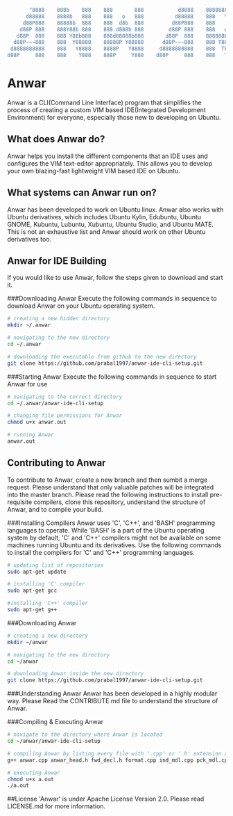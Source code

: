 ```sh 
       "8888    888b    888    888       888           d8888    8888888b.  
      d88888    8888b   888    888   o   888          d88888    888   Y88b 
     d88P888    88888b  888    888  d8b  888         d88P888    888    888 
    d88P 888    888Y88b 888    888 d888b 888        d88P 888    888   d88P 
   d88P  888    888 Y88b888    888d88888b888       d88P  888    8888888P8  
  d88P~~~888    888  Y88888    88888P Y88888      d88P~~~888    888 T88b   
 d8888888888    888   Y8888    8888P   Y8888     d8888888888    888  T88b  
d88P     888    888    Y888    888P     Y888    d88P     888    888   T88b
```
# Anwar
Anwar is a CLI(Command Line Interface) program that simplifies the process of creating a custom VIM based IDE(Integrated Development Environment) for everyone, especially those new to developing on Ubuntu.

## What does Anwar do?
Anwar helps you install the different components that an IDE uses and configures the VIM text-editor appropriately. This allows you to develop your own blazing-fast lightweight VIM based IDE on Ubuntu.

## What systems can Anwar run on?
Anwar has been developed to work on Ubuntu linux. Anwar also works with Ubuntu derivatives, which includes Ubuntu Kylin, Edubuntu, Ubuntu GNOME, Kubuntu, Lubuntu, Xubuntu, Ubuntu Studio, and Ubuntu MATE.
This is not an exhaustive list and Anwar should work on other Ubuntu derivatives too.

## Anwar for IDE Building
If you would like to use Anwar, follow the steps given to download and start it.

###Downloading Anwar
Execute the following commands in sequence to download Anwar on your Ubuntu operating system.
```sh
# creating a new hidden directory
mkdir ~/.anwar

# navigating to the new directory
cd ~/.anwar

# downloading the executable from github to the new directory
git clone https://github.com/prabal1997/anwar-ide-cli-setup.git
```

###Starting Anwar
Execute the following commands in sequence to start Anwar for use
```sh
# navigating to the correct directory
cd ~/.anwar/anwar-ide-cli-setup

# changing file permissions for Anwar
chmod u+x anwar.out

# running Anwar
anwar.out
```

## Contributing to Anwar
To contribute to Anwar, create a new branch and then sumbit a merge request. Please understand that only valuable patches will be integrated into the master branch. Please read the following instructions to install pre-requisite compilers, clone this repository, understand the structure of Anwar, and to compile your build.

###Installing Compilers
Anwar uses 'C', 'C++', and 'BASH' programming languages to operate. While 'BASH' is a part of the Ubuntu operating system by default, 'C' and 'C++' compilers might not be available on some machines running Ubuntu and its derivatives. Use the following commands to install the compilers for 'C' and 'C++' programming languages.
```sh
# updating list of repositories
sudo apt-get update

# installing 'C' compiler
sudo apt-get gcc

#installing 'C++' compiler
sudo apt-get g++
```

###Downloading Anwar
```sh
# creating a new directory
mkdir ~/anwar

# navigating to the new directory
cd ~/anwar

# downloading Anwar inside the new directory
git clone https://github.com/prabal1997/anwar-ide-cli-setup.git
```

###Understanding Anwar
Anwar has been developed in a highly modular way. Please Read the CONTRIBUTE.md file to understand the structure of Anwar.

###Compiling & Executing Anwar
```sh
# navigate to the directory where Anwar is located
cd ~/anwar/anwar-ide-cli-setup

# compiling Anwar by listing every file with '.cpp' or '.h' extension after 'g++'
g++ anwar.cpp anwar_head.h fwd_decl.h format.cpp ind_mdl.cpp pck_mdl.cpp 

# executing Anwar
chmod u+x a.out
./a.out
```

##License
'Anwar' is under Apache License Version 2.0. Please read LICENSE.md for more information.
